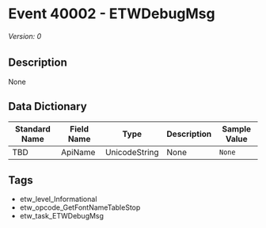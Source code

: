 # Event 40002 - ETWDebugMsg
###### Version: 0

## Description
None

## Data Dictionary
|Standard Name|Field Name|Type|Description|Sample Value|
|---|---|---|---|---|
|TBD|ApiName|UnicodeString|None|`None`|

## Tags
* etw_level_Informational
* etw_opcode_GetFontNameTableStop
* etw_task_ETWDebugMsg